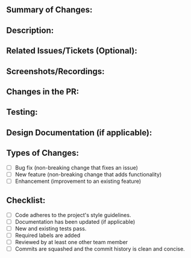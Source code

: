 ## Summary of Changes:
<!-- Provide a concise summary of the changes made in this pull request -->

## Description:
<!-- Describe the purpose and details of this pull request -->
<!-- Example: This PR adds a date range filter to the search function, enhancing user experience by providing more relevant and timely search results. -->

## Related Issues/Tickets (Optional):
<!-- Link to related issues or tickets -->
<!-- Example: Closes [Issue #123](link) -->

## Screenshots/Recordings:
<!-- Include screenshots or screen recordings to demonstrate the changes -->
<!-- Example: ![Date Range Filter UI](https://www.example.com/screenshot.png) -->

## Changes in the PR:
<!-- List the specific changes made in this pull request -->
<!-- Example: 
- Implemented date range filter in the search function.
- Updated search API to handle date range parameters.
-->

## Testing:
<!-- Describe how you tested your changes in detail -->
<!-- Example:
- Unit Tests: Added tests for date range filter functionality.
- Integration Tests: Verified search results respect date range filter.
-->

## Design Documentation (if applicable):
<!-- Link to any design documents or specifications -->
<!-- Include a link to the Figma design related to this PR -->
<!-- [Figma Design](link_to_figma) -->

## Types of Changes:
<!-- Indicate the types of changes introduced by this pull request -->
- [ ] Bug fix (non-breaking change that fixes an issue)
- [ ] New feature (non-breaking change that adds functionality)
- [ ] Enhancement (improvement to an existing feature)

## Checklist:
<!-- Ensure the following are completed before requesting a review -->
- [ ] Code adheres to the project's style guidelines.
- [ ] Documentation has been updated (if applicable)
- [ ] New and existing tests pass.
- [ ] Required labels are added
- [ ] Reviewed by at least one other team member
- [ ] Commits are squashed and the commit history is clean and concise.